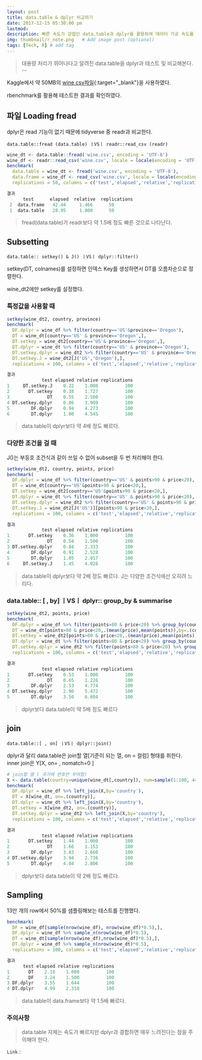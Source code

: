 ```yaml
---
layout: post
title: data.table & dplyr 비교하기
date: 2017-12-15 05:30:00 pm
lastmod:
description: 빠른 속도가 강점인 data.table과 dplyr을 활용하여 데이터 가공 속도를 비교한다.# Add post description (optional)
img: thumbnail/r_note.png   # Add image post (optional)
tags: [Tech, R] # add tag
---
```


> 대용량 처리가 뛰어나다고 알려진 data.table을 dplyr과 테스트 및 비교해본다. -- 

Kaggle에서 약 50MB의 [wine csv파일](https://www.kaggle.com/hiteshp/weekend-which-wine-wins/data){:target="_blank"}을 사용하였다.

rbenchmark를 활용해 테스트한 결과를 확인하였다.

## 파일 Loading fread

dplyr은 read 기능이 없기 때문에 tidyverse 중 readr과 비교한다.

`data.table::fread (data.table) ㅣVSㅣ readr::read_csv (readr)`

``` r
wine_dt <- data.table::fread('wine.csv', encoding = 'UTF-8')
wine_df <- readr::read_csv('wine.csv', locale = locale(encoding = 'UTF-8'))
benchmark(
  data.table = wine_dt <- fread('wine.csv', encoding = 'UTF-8'),
  data.frame = wine_df <- read_csv('wine.csv', locale = locale(encoding = 'UTF-8')),
  replications = 50, columns = c('test','elapsed','relative','replications'))
```

``` r
결과
      test      elapsed  relative  replications 
 2  data.frame   42.44     1.466      50        
 1  data.table   28.95     1.000      50        
```

> fread(data.table)가 readr보다 약 1.5배 정도 빠른 것으로 나타난다.

## Subsetting 

`data.table:: setkey() & J() ㅣVSㅣ dplyr::filter()`

setkey(DT, colnames)를 설정하면 인덱스 Key를 생성하면서 DT를 오름차순으로 정렬한다.

wine_dt2에만 setkey를 설정했다.

### 특정값을 사용할 때

``` r
setkey(wine_dt2, country, province)
benchmark(
  DF.dplyr = wine_df %>% filter(country=='US'&province=='Oregon'),
  DT = wine_dt[country=='US' & province=='Oregon',],
  DT.setkey = wine_dt2[country=='US'& province=='Oregon',],
  DT.dplyr = wine_dt %>% filter(country=='US' & province=='Oregon'),
  DT.setkey.dplyr = wine_dt2 %>% filter(country=='US' & province=='Oregon'),
  DT.setkey.J = wine_dt2[J('US','Oregon'),],
  replications = 100, columns = c('test','elapsed','relative','replications'))
```

``` r
결과
             test elapsed relative replications
1     DT.setkey.J    0.22    1.000          100
2       DT.setkey    0.38    1.727          100
3              DT    0.55    2.500          100
4 DT.setkey.dplyr    0.86    3.909          100
5        DF.dplyr    0.94    4.273          100
6        DT.dplyr    1.00    4.545          100
```

> data.table이 dplyr보다 약 4배 정도 빠르다.

### 다양한 조건을 걸 때

J()는 부등호 조건식과 같이 쓰일 수 없어 subset을 두 번 처리해야 한다.

``` r
setkey(wine_dt2, country, points, price)
benchmark(
  DF.dplyr = wine_df %>% filter(country=='US' & points>90 & price<20),
  DT = wine_dt[country=='US'&points>90 & price<20,],
  DT.setkey = wine_dt2[country=='US'&points>90 & price<20,],
  DT.dplyr = wine_dt %>% filter(country=='US' & points>90 & price<20),
  DT.setkey.dplyr = wine_dt2 %>% filter(country=='US' & points>90 & price<20),
  DT.setkey.J = wine_dt2[J('US')][points>90 & price<20,],
  replications = 100, columns = c('test','elapsed','relative','replications'))
```

``` r
결과
             test elapsed relative replications
1       DT.setkey    0.36    1.000          100
2              DT    0.54    1.500          100
3 DT.setkey.dplyr    0.84    2.333          100
4        DF.dplyr    0.91    2.528          100
5        DT.dplyr    1.05    2.917          100
6     DT.setkey.J    1.45    4.028          100
```

> data.table이 dplyr보다 약 2배 정도 빠르다. J는 다양한 조건식에선 오히려 느리다.

### data.table:: [ , by] ㅣVSㅣ dplyr:: group_by & summarise

``` r
setkey(wine_dt2, points, price)
benchmark(
  DF.dplyr = wine_df %>% filter(points>80 & price<20) %>% group_by(country) %>% summarise(mean(price), mean(points)),
  DT = wine_dt[points>80 & price<20,.(mean(price),mean(points)),by=.(country)],
  DT.setkey = wine_dt2[points>80 & price<20,.(mean(price),mean(points)), by=.(country)],
  DT.dplyr = wine_dt %>% filter(points>80 & price<20) %>% group_by(country) %>% summarise(mean(price), mean(points)),
  DT.setkey.dplyr = wine_dt2 %>% filter(points>80 & price<20) %>% group_by(country) %>% summarise(mean(price), mean(points)),
  replications = 100, columns = c('test','elapsed','relative','replications'))
```

``` r
결과
             test elapsed relative replications
1       DT.setkey    0.53    1.000          100
2              DT    0.65    1.226          100
3        DF.dplyr    2.53    4.774          100
4 DT.setkey.dplyr    2.90    5.472          100
5        DT.dplyr    3.50    6.604          100
```

> dplyr보다 data.table이 약 5배 정도 빠르다

## join

`data.table::[ , on] ㅣVSㅣ dplyr::join()`

dplyr과 달리 data.table은 join할 열[기준이 되는 열, on = 컬럼] 형태를 취한다.
inner join은 Y[X, on= , nomatch=0 ]

``` r
# join할 열 ( 국가에 번호만 부여함)
X <- data.table(country=unique(wine_dt[,country]), num=sample(1:100, 44, replace = F))
benchmark(
  DF.dplyr = wine_df %>% left_join(X,by='country'),
  DT = X[wine_dt, on=.(country)],
  DT.dplyr = wine_dt %>% left_join(X,by='country'),
  DT.setkey = X[wine_dt2, on=.(country)],
  DT.setkey.dplyr = wine_dt2 %>% left_join(X,by='country'),
  replications = 100, columns = c('test','elapsed','relative','replications'))
```

``` r
결과
             test elapsed relative replications
1       DT.setkey    1.44    1.000          100
2              DT    1.66    1.153          100
3        DF.dplyr    3.83    2.660          100
4 DT.setkey.dplyr    3.94    2.736          100
5        DT.dplyr    4.04    2.806          100
```

> dplyr보다 data.table이 약 2배 정도 빠르다.

## Sampling

13만 개의 row에서 50%를 샘플링해보는 테스트를 진행했다.

```r
benchmark(
  DF = wine_df[sample(nrow(wine_df), nrow(wine_df)*0.5),],
  DF.dplyr = wine_df %>% sample_n(nrow(wine_df)*0.5),
  DT = wine_dt[sample(nrow(wine_df),nrow(wine_df)*0.5),],
  DT.dplyr = wine_df %>% sample_n(nrow(wine_dt)*0.5),
  replications = 100, columns = c('test','elapsed','relative','replications'))
```

```r
결과
      test elapsed relative replications
1       DT    2.16    1.000          100
2       DF    3.24    1.500          100
3 DF.dplyr    3.55    1.644          100
4 DT.dplyr    4.99    2.310          100
```

> data.table이 data.frame보다 약 1.5배 빠르다.

### 주의사항

> data.table 자체는 속도가 빠르지만 dplyr과 결합하면 매우 느려진다는 점을 주의해야 한다.

`Link` : 

